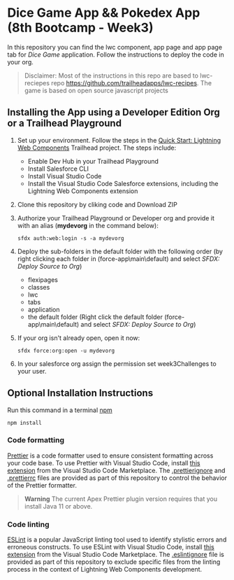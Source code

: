# Dice Game App && Pokedex App (8th Bootcamp - Week3)

In this repository you can find the lwc component, app page and app page tab for *Dice Game* application. Follow the instructions to deploy the code in your org.

>Disclaimer: Most of the instructions in this repo are based to lwc-reciepes repo https://github.com/trailheadapps/lwc-recipes. The game is based on open source javascript projects 

## Installing the App using a Developer Edition Org or a Trailhead Playground

1. Set up your environment. Follow the steps in the [Quick Start: Lightning Web Components](https://trailhead.salesforce.com/content/learn/projects/quick-start-lightning-web-components/) Trailhead project. The steps include:

   - Enable Dev Hub in your Trailhead Playground
   - Install Salesforce CLI
   - Install Visual Studio Code
   - Install the Visual Studio Code Salesforce extensions, including the Lightning Web Components extension

1. Clone this repository by cliking code and Download ZIP

1. Authorize your Trailhead Playground or Developer org and provide it with an alias (**mydevorg** in the command below):

   ```
   sfdx auth:web:login -s -a mydevorg
   ```

1. Deploy the sub-folders in the default folder with the following order
   (by right clicking each folder in (force-app\main\default) and select *SFDX: Deploy Source to Org*)
   - flexipages
   - classes
   - lwc
   - tabs
   - application
   - the default folder (Right click the default folder (force-app\main\default) and select *SFDX: Deploy Source to Org*)

1. If your org isn't already open, open it now:

   ```
   sfdx force:org:open -u mydevorg
   ```

1. In your salesforce org assign the permission set week3Challenges to your user.


## Optional Installation Instructions

Run this command in a terminal [npm](https://docs.npmjs.com/)

```
npm install
```

### Code formatting

[Prettier](https://prettier.io/) is a code formatter used to ensure consistent formatting across your code base. To use Prettier with Visual Studio Code, install [this extension](https://marketplace.visualstudio.com/items?itemName=esbenp.prettier-vscode) from the Visual Studio Code Marketplace. The [.prettierignore](/.prettierignore) and [.prettierrc](/.prettierrc) files are provided as part of this repository to control the behavior of the Prettier formatter.

> **Warning**
> The current Apex Prettier plugin version requires that you install Java 11 or above.

### Code linting

[ESLint](https://eslint.org/) is a popular JavaScript linting tool used to identify stylistic errors and erroneous constructs. To use ESLint with Visual Studio Code, install [this extension](https://marketplace.visualstudio.com/items?itemName=salesforce.salesforcedx-vscode-lwc) from the Visual Studio Code Marketplace. The [.eslintignore](/.eslintignore) file is provided as part of this repository to exclude specific files from the linting process in the context of Lightning Web Components development.
